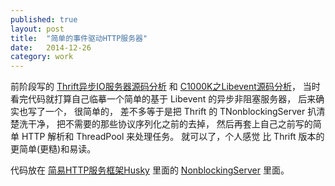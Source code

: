 ```yaml
---
published: true
layout: post
title:  "简单的事件驱动HTTP服务器"
date:   2014-12-26
category: work
---
```


前阶段写的 [Thrift异步IO服务器源码分析] 和 [C1000K之Libevent源码分析]，
当时看完代码就打算自己临摹一个简单的基于 Libevent 的异步非阻塞服务器，
后来确实也写了一个，
很简单的，
差不多等于是把 Thrift 的 TNonblockingServer 
扒清楚洗干净，
把不需要的那些协议序列化之前的去掉，
然后再套上自己之前写的简单 HTTP 解析和 ThreadPool 来处理任务。
就可以了，个人感觉 比 Thrift 版本的更简单(更糙)和易读。

代码放在 [简易HTTP服务框架Husky] 里面的 [NonblockingServer] 里面。


[Thrift异步IO服务器源码分析]:http://yanyiwu.com/work/2014/12/06/thrift-tnonblockingserver-analysis.html
[C1000K之Libevent源码分析]:http://yanyiwu.com/work/2014/12/10/asyncronous-io-libevent.html
[简易HTTP服务框架Husky]:https://github.com/aszxqw/husky
[NonblockingServer]:https://github.com/aszxqw/husky/blob/master/include/NonblockingServer.hpp
